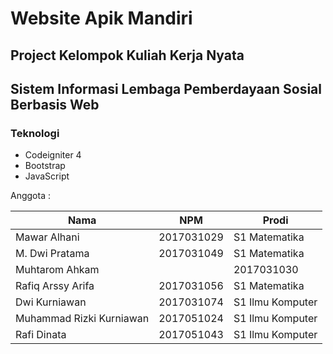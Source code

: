 # Website Apik Mandiri
## Project Kelompok Kuliah Kerja Nyata
## Sistem Informasi Lembaga Pemberdayaan Sosial Berbasis Web

### Teknologi
- Codeigniter 4
- Bootstrap
- JavaScript

Anggota :

| Nama                      | NPM        | Prodi            |
| ------------------------- | ---------- | ---------------- |
| Mawar Alhani              | 2017031029 | S1 Matematika    |
| M. Dwi Pratama            | 2017031049 | S1 Matematika    |
| Muhtarom Ahkam   |        | 2017031030 | S1 Matematika    |
| Rafiq Arssy Arifa         | 2017031056 | S1 Matematika    |
| Dwi Kurniawan             | 2017031074 | S1 Ilmu Komputer |
| Muhammad Rizki Kurniawan  | 2017051024 | S1 Ilmu Komputer |
| Rafi Dinata               | 2017051043 | S1 Ilmu Komputer |
